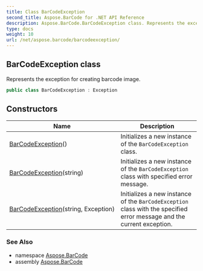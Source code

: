 ```yaml
---
title: Class BarCodeException
second_title: Aspose.BarCode for .NET API Reference
description: Aspose.BarCode.BarCodeException class. Represents the exception for creating barcode image
type: docs
weight: 10
url: /net/aspose.barcode/barcodeexception/
---
```

## BarCodeException class

Represents the exception for creating barcode image.

```csharp
public class BarCodeException : Exception
```

## Constructors

| Name | Description |
| --- | --- |
| [BarCodeException](barcodeexception/#constructor)() | Initializes a new instance of the `BarCodeException` class. |
| [BarCodeException](barcodeexception/#constructor_1)(string) | Initializes a new instance of the `BarCodeException` class with specified error message. |
| [BarCodeException](barcodeexception/#constructor_2)(string, Exception) | Initializes a new instance of the `BarCodeException` class with the specified error message and the current exception. |

### See Also

* namespace [Aspose.BarCode](../../aspose.barcode/)
* assembly [Aspose.BarCode](../../)


